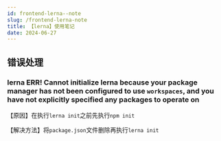 ```yaml
---
id: frontend-lerna--note
slug: /frontend-lerna-note
title: 【lerna】使用笔记
date: 2024-06-27
---
```


## 错误处理

### lerna ERR! Cannot initialize lerna because your package manager has not been configured to use `workspaces`, and you have not explicitly specified any packages to operate on

【原因】在执行`lerna init`之前先执行`npm init`

【解决方法】将`package.json`文件删除再执行`lerna init`